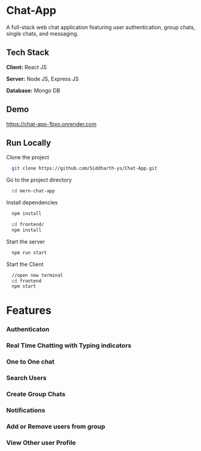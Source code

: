 
# Chat-App

A full-stack web chat application featuring user authentication, group chats, single chats, and messaging.

## Tech Stack

**Client:** React JS

**Server:** Node JS, Express JS

**Database:** Mongo DB
  
## Demo

https://chat-app-1bxo.onrender.com

## Run Locally

Clone the project

```bash
  git clone https://github.com/Siddharth-ys/Chat-App.git
```

Go to the project directory

```bash
  cd mern-chat-app
```

Install dependencies

```bash
  npm install
```

```bash
  cd frontend/
  npm install
```

Start the server

```bash
  npm run start
```
Start the Client

```bash
  //open now terminal
  cd frontend
  npm start
```

  
# Features

### Authenticaton
### Real Time Chatting with Typing indicators
### One to One chat
### Search Users
### Create Group Chats
### Notifications 
### Add or Remove users from group
### View Other user Profile



  
